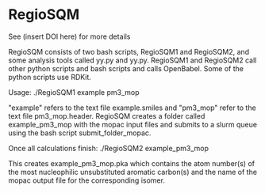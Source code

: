 # RegioSQM
See (insert DOI here) for more details

RegioSQM consists of two bash scripts, RegioSQM1 and RegioSQM2, and some analysis tools called yy.py and yy.py. RegioSQM1 and RegioSQM2 call other python scripts and bash scripts and calls OpenBabel. Some of the python scripts use RDKit.

Usage:
./RegioSQM1 example pm3_mop

"example" refers to the text file example.smiles and "pm3_mop" refer to the text file pm3_mop.header. 
RegioSQM creates a folder called example_pm3_mop with the mopac input files and submits to a slurm queue using the bash script submit_folder_mopac.

Once all calculations finish:
./RegioSQM2 example_pm3_mop

This creates example_pm3_mop.pka which contains the atom number(s) of the most nucleophilic unsubstituted aromatic carbon(s) and the name of the mopac output file for the corresponding isomer.  
